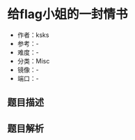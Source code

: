 # 给flag小姐的一封情书

- 作者：ksks
- 参考：-
- 难度：-
- 分类：Misc
- 镜像：-
- 端口：-

## 题目描述

<description>

## 题目解析

<analysis>
